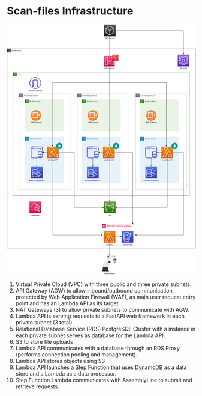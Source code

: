 # Scan-files Infrastructure

![AWS infrastructure diagram.  Full text description follows.](architecture.png)

1. Virtual Private Cloud (VPC) with three public and three private subnets.
1. API Gateway (AGW) to allow inbound/outbound communication, protected by Web Application Firewall (WAF), as main user request entry point and has an Lambda API as its target.
1. NAT Gateways (3) to allow private subnets to communicate with AGW.
1. Lambda API is serving requests to a FastAPI web framework in each private subnet (3 total).
1. Relational Database Service (RDS) PostgreSQL Cluster with a instance in each private subnet serves as database for the Lambda API.  
1. S3 to store file uploads
1. Lambda API communicates with a database through an RDS Proxy (performs connection pooling and management).
1. Lambda API stores objects using S3
1. Lambda API launches a Step Function that uses DynamoDB as a data store and a Lambda as a data processor.
1. Step Function Lambda communicates with AssemblyLine to submit and retrieve requests.
